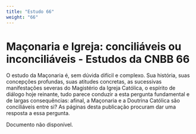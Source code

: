 ```yaml
---
title: "Estudo 66"
weight: "66"
---
```


# Maçonaria e Igreja: conciliáveis ou inconciliáveis - Estudos da CNBB 66

O estudo da Maçonaria é, sem dúvida difícil e complexo. Sua história, suas concepções profundas, suas atitudes concretas, as sucessivas manifestações severas do Magistério da Igreja Católica, o espírito de diálogo hoje reinante, tudo parece conduzir a esta pergunta fundamental e de largas consequências: afinal, a Maçonaria e a Doutrina Católica são conciliáveis entre si? As páginas desta publicação procuram dar uma resposta a essa pergunta.

Documento não disponível.
